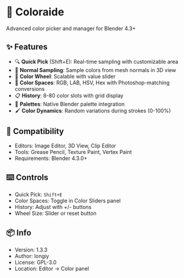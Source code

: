# 🎨 Coloraide
Advanced color picker and manager for Blender 4.3+

## ✨ Features
- 🔍 **Quick Pick** (Shift+E): Real-time sampling with customizable area
- 🎯 **Normal Sampling**: Sample colors from mesh normals in 3D view
- 🎡 **Color Wheel**: Scalable with value slider
- 🌈 **Color Spaces**: RGB, LAB, HSV, Hex with Photoshop-matching conversions
- 📋 **History**: 8-80 color slots with grid display
- 🎨 **Palettes**: Native Blender palette integration
- 🖌️ **Color Dynamics**: Random variations during strokes (0-100%)

## 🔧 Compatibility
- Editors: Image Editor, 3D View, Clip Editor
- Tools: Grease Pencil, Texture Paint, Vertex Paint
- Requirements: Blender 4.3.0+

## ⌨️ Controls
- Quick Pick: `Shift+E`
- Color Spaces: Toggle in Color Sliders panel
- History: Adjust with +/- buttons
- Wheel Size: Slider or reset button

## 📦 Info
- Version: 1.3.3
- Author: longiy
- License: GPL-3.0
- Location: Editor → Color panel
